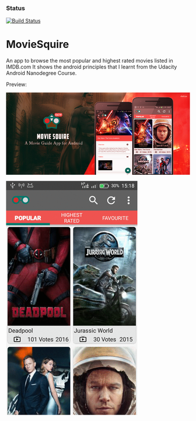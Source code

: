 ### Status
[![Build Status](https://travis-ci.com/RowlandOti/MovieSquire.svg?branch=master)](https://travis-ci.org/RowlandOti/MovieSquire)

# MovieSquire
An app to browse the most popular and highest rated movies listed in IMDB.com
It shows the android principles that I learnt from the Udacity Android Nanodegree Course.

Preview: 

![Alt text](https://github.com/RowlandOti/MovieSquire/blob/master/art/framed/marketing/Hero-Image_Nexus.jpg?raw=true "MovieSquire Preview")


![Alt text](https://github.com/RowlandOti/MovieSquire/blob/master/art/gif/marketing/hashtrace.gif?raw=true "MovieSquire Preview")

